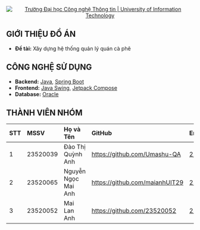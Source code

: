 <p align="center">
  <a href="https://www.uit.edu.vn/" title="Trường Đại học Công nghệ Thông tin" style="border: none;">
    <img src="https://i.imgur.com/WmMnSRt.png" alt="Trường Đại học Công nghệ Thông tin | University of Information Technology">
  </a>
</p>



## GIỚI THIỆU ĐỒ ÁN

-    **Đề tài:** Xây dựng hệ thống quản lý quán cà phê

## CÔNG NGHỆ SỬ DỤNG

-    **Backend:** [Java](https://www.java.com/en/), [Spring Boot](https://docs.spring.io/spring-boot/docs/current/reference/htmlsingle/)
-    **Frontend:** [Java Swing](https://kotlinlang.org/), [Jetpack Compose](https://developer.android.com/compose)
-    **Database:** [Oracle](https://www.mysql.com/)

## THÀNH VIÊN NHÓM

| STT | MSSV     | Họ và Tên            | GitHub                            | Email                  |
| :-- | :------- | :------------------- | :-------------------------------- | :--------------------- |
| 1   | 23520039 | Đào Thị Quỳnh Anh    | https://github.com/Umashu-QA      | 23520039@gm.uit.edu.vn |
| 2   | 23520065 | Nguyễn Ngọc Mai Anh  | https://github.com/maianhUIT29    | 23520065@gm.uit.edu.vn |
| 3   | 23520052 | Mai Lan Anh          | https://github.com/23520052       | 23520052@gm.uit.edu.vn |
